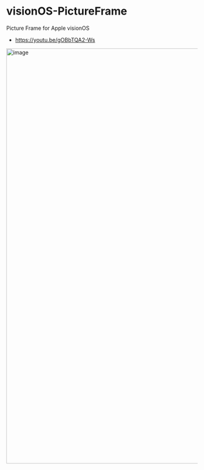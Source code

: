 # visionOS-PictureFrame
Picture Frame for Apple visionOS

* https://youtu.be/gOBbTQA2-Ws


<img width="1091" alt="image" src="https://github.com/user-attachments/assets/52188a75-7fbd-41d5-8797-55a2efe10cfd">
